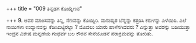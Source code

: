 +++
title = "009 ತಿನ್ನಡಗ ಕೊಯ್ನೆಣನ"

+++
9. ಅವರ ಮಾಂಸವನ್ನು ತಿನ್ನಿ, ನೆಣವನ್ನು ಕೊಯ್ಯಿರಿ. ಮನುಷ್ಯರ ಬೆನ್ನನ್ನು ಕತ್ತರಿಸಿ ಕರುಳನ್ನು ಎಳೆಯಿರಿ. ಎಲೆ  ನಾಯಿಗಳಾ  ಉದ್ಯಾನವನ್ನು ಕೆಡಿಸಿಬಿಟ್ಟಿರಲ್ಲಾ ? ಮೊದಲು ಯಾರು ಹಾಳೆಸಗಿದವರು ? ಎನ್ನುತ್ತಾ ಅವರನ್ನು ಬಡಿಯುತ್ತಾ ಇಂದ್ರನ ವಿಶೇಷ ಮನ್ನಣೆಯ ಗಂಧರ್ವ ಬಲ ಕೌರವ ಸೇನೆಯೊಡನೆ ಪರಾಕ್ರಮವನ್ನು ತೋರಿತು.